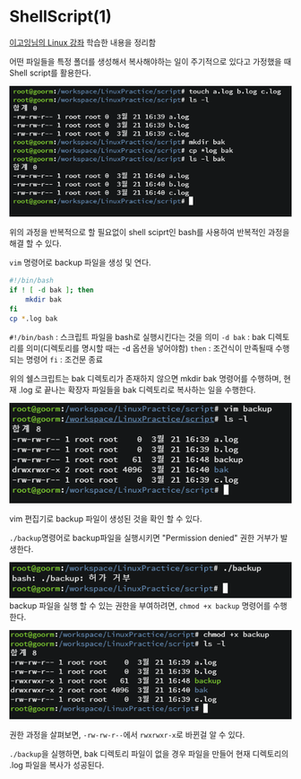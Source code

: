 # ShellScript(1)

[이고잉님의 Linux 강좌](https://www.youtube.com/watch?v=cXnVygkAg4I&list=PLuHgQVnccGMBT57a9dvEtd6OuWpugF9SH&index=21) 학습한 내용을 정리함


어떤 파일들을 특정 폴더를 생성해서 복사해야하는 일이 주기적으로 있다고 가정했을 때 Shell script를 활용한다.

![일반명령어](/Linux/img/bash.png)

위의 과정을 반복적으로 할 필요없이 shell sciprt인 bash를 사용하여 반복적인 과정을 해결 할 수 있다.

`vim` 명령어로 backup 파일을 생성 및 연다.

~~~bash
#!/bin/bash
if ! [ -d bak ]; then
    mkdir bak
fi
cp *.log bak
~~~
`#!/bin/bash` : 스크립트 파일을 bash로 실행시킨다는 것을 의미
`-d bak` : bak 디렉토리를 의미(디렉토리를 명시할 때는 -d 옵션을 넣어야함)
`then` : 조건식이 만족될때 수행되는 명령어 
`fi` : 조건문 종료

위의 쉘스크립트는 bak 디렉토리가 존재하지 않으면 mkdir bak 명령어를 수행하며, 현재 .log 로 끝나는 확장자 파일들을 bak 디렉토리로 복사하는 일을 수행한다.

![백업파일 생성](/Linux/img/backup파일생성.png)    

vim 편집기로 backup 파일이 생성된 것을 확인 할 수 있다. 

`./backup`명령어로 backup파일을 실행시키면 "Permission denied" 권한 거부가 발생한다. 

![접근거부](/Linux/img/접근거부이미지.png)  
backup 파일을 실행 할 수 있는 권한을 부여하려면,
`chmod +x backup` 명령어를 수행한다.

![권한성공](/Linux/img/권한생성.png)

권한 과정을 살펴보면, `-rw-rw-r--`에서 `rwxrwxr-x`로 바뀐걸 알 수 있다. 

`./backup`을 실행하면, bak 디렉토리 파일이 없을 경우 파일을 만들어 현재 디렉토리의 .log 파일을 복사가 성공된다. 
